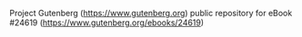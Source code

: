 Project Gutenberg (https://www.gutenberg.org) public repository for eBook #24619 (https://www.gutenberg.org/ebooks/24619)

